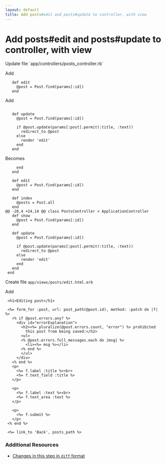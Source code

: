 ```yaml
---
layout: default
title: Add posts#edit and posts#update to controller, with view
---
```


<h1 id="main">Add posts#edit and posts#update to controller, with view</h1>
Update file `app/controllers/posts_controller.rb`

Add
<pre><code>   def edit
     @post = Post.find(params[:id])
   end</code></pre>


Add
<pre><code> 
   def update
     @post = Post.find(params[:id])
 
     if @post.update(params[:post].permit(:title, :text))
       redirect_to @post
     else
       render &#39;edit&#39;
     end
   end</code></pre>


Becomes
<pre><code>     end
   end
 
   def edit
     @post = Post.find(params[:id])
   end
 
   def index
     @posts = Post.all
   end
@@ -20,4 +24,14 @@ class PostsController &lt; ApplicationController
   def show
     @post = Post.find(params[:id])
   end
 
   def update
     @post = Post.find(params[:id])
 
     if @post.update(params[:post].permit(:title, :text))
       redirect_to @post
     else
       render &#39;edit&#39;
     end
   end
 end
</code></pre>


Create file `app/views/posts/edit.html.erb`

Add
<pre><code> &lt;h1&gt;Editing post&lt;/h1&gt;
 
 &lt;%= form_for :post, url: post_path(@post.id), method: :patch do |f| %&gt;
   &lt;% if @post.errors.any? %&gt;
     &lt;div id=&quot;errorExplanation&quot;&gt;
       &lt;h2&gt;&lt;%= pluralize(@post.errors.count, &quot;error&quot;) %&gt; prohibited
         this post from being saved:&lt;/h2&gt;
       &lt;ul&gt;
       &lt;% @post.errors.full_messages.each do |msg| %&gt;
         &lt;li&gt;&lt;%= msg %&gt;&lt;/li&gt;
       &lt;% end %&gt;
       &lt;/ul&gt;
     &lt;/div&gt;
   &lt;% end %&gt;
   &lt;p&gt;
     &lt;%= f.label :title %&gt;&lt;br&gt;
     &lt;%= f.text_field :title %&gt;
   &lt;/p&gt;
 
   &lt;p&gt;
     &lt;%= f.label :text %&gt;&lt;br&gt;
     &lt;%= f.text_area :text %&gt;
   &lt;/p&gt;
 
   &lt;p&gt;
     &lt;%= f.submit %&gt;
   &lt;/p&gt;
 &lt;% end %&gt;
 
 &lt;%= link_to &#39;Back&#39;, posts_path %&gt;</code></pre>



### Additional Resources

* [Changes in this step in `diff` format](https://github.com/stevenhallen/rails_getting_started_bdd/commit/37081702b57e370e9959b55ea0973aa9e3662e2d)

